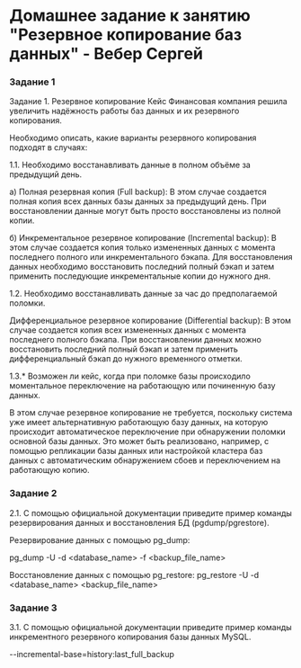 # Домашнее задание к занятию "Резервное копирование баз данных" - Вебер Сергей


### Задание 1

Задание 1. Резервное копирование
Кейс
Финансовая компания решила увеличить надёжность работы баз данных и их резервного копирования.

Необходимо описать, какие варианты резервного копирования подходят в случаях:

1.1. Необходимо восстанавливать данные в полном объёме за предыдущий день.

a) Полная резервная копия (Full backup): В этом случае создается полная копия всех данных базы данных за предыдущий день. При восстановлении данные могут быть просто восстановлены из полной копии.

б) Инкрементальное резервное копирование (Incremental backup): В этом случае создается копия только измененных данных с момента последнего полного или инкрементального бэкапа. Для восстановления данных необходимо восстановить последний полный бэкап и затем применить последующие инкрементальные копии до нужного дня.


1.2. Необходимо восстанавливать данные за час до предполагаемой поломки.

Дифференциальное резервное копирование (Differential backup): В этом случае создается копия всех измененных данных с момента последнего полного бэкапа. При восстановлении данных можно восстановить последний полный бэкап и затем применить дифференциальный бэкап до нужного временного отметки.


1.3.* Возможен ли кейс, когда при поломке базы происходило моментальное переключение на работающую или починенную базу данных.

В этом случае резервное копирование не требуется, поскольку система уже имеет альтернативную работающую базу данных, на которую происходит автоматическое переключение при обнаружении поломки основной базы данных. Это может быть реализовано, например, с помощью репликации базы данных или настройкой кластера баз данных с автоматическим обнаружением сбоев и переключением на работающую копию.


### Задание 2

2.1. С помощью официальной документации приведите пример команды резервирования данных и восстановления БД (pgdump/pgrestore).


Резервирование данных с помощью pg_dump:

pg_dump -U <username> -d <database_name> -f <backup_file_name>


Восстановление данных с помощью pg_restore:
pg_restore -U <username> -d <database_name> <backup_file_name>



### Задание 3

3.1. С помощью официальной документации приведите пример команды инкрементного резервного копирования базы данных MySQL.

--incremental-base=history:last_full_backup


